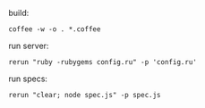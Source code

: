 build:

```
coffee -w -o . *.coffee
```

run server:

```
rerun "ruby -rubygems config.ru" -p 'config.ru'
```

run specs:

```
rerun "clear; node spec.js" -p spec.js
```
